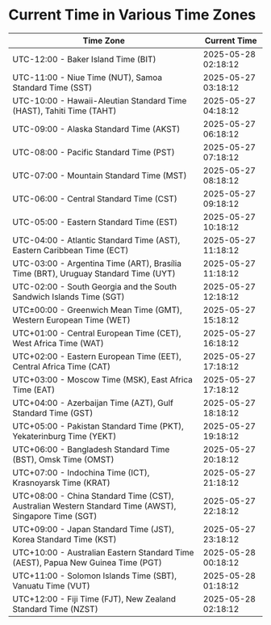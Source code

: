 # Current Time in Various Time Zones

| Time Zone | Current Time |
|-----------|--------------|
| UTC-12:00 - Baker Island Time (BIT) | 2025-05-28 02:18:12 |
| UTC-11:00 - Niue Time (NUT), Samoa Standard Time (SST) | 2025-05-27 03:18:12 |
| UTC-10:00 - Hawaii-Aleutian Standard Time (HAST), Tahiti Time (TAHT) | 2025-05-27 04:18:12 |
| UTC-09:00 - Alaska Standard Time (AKST) | 2025-05-27 06:18:12 |
| UTC-08:00 - Pacific Standard Time (PST) | 2025-05-27 07:18:12 |
| UTC-07:00 - Mountain Standard Time (MST) | 2025-05-27 08:18:12 |
| UTC-06:00 - Central Standard Time (CST) | 2025-05-27 09:18:12 |
| UTC-05:00 - Eastern Standard Time (EST) | 2025-05-27 10:18:12 |
| UTC-04:00 - Atlantic Standard Time (AST), Eastern Caribbean Time (ECT) | 2025-05-27 11:18:12 |
| UTC-03:00 - Argentina Time (ART), Brasília Time (BRT), Uruguay Standard Time (UYT) | 2025-05-27 11:18:12 |
| UTC-02:00 - South Georgia and the South Sandwich Islands Time (SGT) | 2025-05-27 12:18:12 |
| UTC±00:00 - Greenwich Mean Time (GMT), Western European Time (WET) | 2025-05-27 15:18:12 |
| UTC+01:00 - Central European Time (CET), West Africa Time (WAT) | 2025-05-27 16:18:12 |
| UTC+02:00 - Eastern European Time (EET), Central Africa Time (CAT) | 2025-05-27 17:18:12 |
| UTC+03:00 - Moscow Time (MSK), East Africa Time (EAT) | 2025-05-27 17:18:12 |
| UTC+04:00 - Azerbaijan Time (AZT), Gulf Standard Time (GST) | 2025-05-27 18:18:12 |
| UTC+05:00 - Pakistan Standard Time (PKT), Yekaterinburg Time (YEKT) | 2025-05-27 19:18:12 |
| UTC+06:00 - Bangladesh Standard Time (BST), Omsk Time (OMST) | 2025-05-27 20:18:12 |
| UTC+07:00 - Indochina Time (ICT), Krasnoyarsk Time (KRAT) | 2025-05-27 21:18:12 |
| UTC+08:00 - China Standard Time (CST), Australian Western Standard Time (AWST), Singapore Time (SGT) | 2025-05-27 22:18:12 |
| UTC+09:00 - Japan Standard Time (JST), Korea Standard Time (KST) | 2025-05-27 23:18:12 |
| UTC+10:00 - Australian Eastern Standard Time (AEST), Papua New Guinea Time (PGT) | 2025-05-28 00:18:12 |
| UTC+11:00 - Solomon Islands Time (SBT), Vanuatu Time (VUT) | 2025-05-28 01:18:12 |
| UTC+12:00 - Fiji Time (FJT), New Zealand Standard Time (NZST) | 2025-05-28 02:18:12 |
